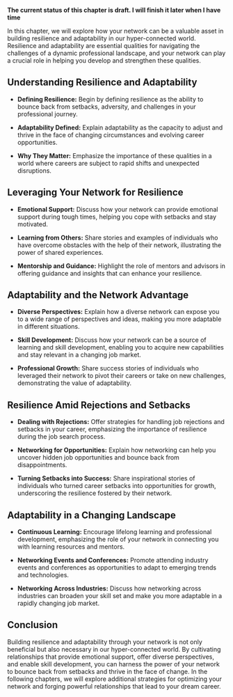 **The current status of this chapter is draft. I will finish it later when I have time**

In this chapter, we will explore how your network can be a valuable asset in building resilience and adaptability in our hyper-connected world. Resilience and adaptability are essential qualities for navigating the challenges of a dynamic professional landscape, and your network can play a crucial role in helping you develop and strengthen these qualities.

**Understanding Resilience and Adaptability**
---------------------------------------------

* **Defining Resilience:** Begin by defining resilience as the ability to bounce back from setbacks, adversity, and challenges in your professional journey.

* **Adaptability Defined:** Explain adaptability as the capacity to adjust and thrive in the face of changing circumstances and evolving career opportunities.

* **Why They Matter:** Emphasize the importance of these qualities in a world where careers are subject to rapid shifts and unexpected disruptions.

**Leveraging Your Network for Resilience**
------------------------------------------

* **Emotional Support:** Discuss how your network can provide emotional support during tough times, helping you cope with setbacks and stay motivated.

* **Learning from Others:** Share stories and examples of individuals who have overcome obstacles with the help of their network, illustrating the power of shared experiences.

* **Mentorship and Guidance:** Highlight the role of mentors and advisors in offering guidance and insights that can enhance your resilience.

**Adaptability and the Network Advantage**
------------------------------------------

* **Diverse Perspectives:** Explain how a diverse network can expose you to a wide range of perspectives and ideas, making you more adaptable in different situations.

* **Skill Development:** Discuss how your network can be a source of learning and skill development, enabling you to acquire new capabilities and stay relevant in a changing job market.

* **Professional Growth:** Share success stories of individuals who leveraged their network to pivot their careers or take on new challenges, demonstrating the value of adaptability.

**Resilience Amid Rejections and Setbacks**
-------------------------------------------

* **Dealing with Rejections:** Offer strategies for handling job rejections and setbacks in your career, emphasizing the importance of resilience during the job search process.

* **Networking for Opportunities:** Explain how networking can help you uncover hidden job opportunities and bounce back from disappointments.

* **Turning Setbacks into Success:** Share inspirational stories of individuals who turned career setbacks into opportunities for growth, underscoring the resilience fostered by their network.

**Adaptability in a Changing Landscape**
----------------------------------------

* **Continuous Learning:** Encourage lifelong learning and professional development, emphasizing the role of your network in connecting you with learning resources and mentors.

* **Networking Events and Conferences:** Promote attending industry events and conferences as opportunities to adapt to emerging trends and technologies.

* **Networking Across Industries:** Discuss how networking across industries can broaden your skill set and make you more adaptable in a rapidly changing job market.

**Conclusion**
--------------

Building resilience and adaptability through your network is not only beneficial but also necessary in our hyper-connected world. By cultivating relationships that provide emotional support, offer diverse perspectives, and enable skill development, you can harness the power of your network to bounce back from setbacks and thrive in the face of change. In the following chapters, we will explore additional strategies for optimizing your network and forging powerful relationships that lead to your dream career.
